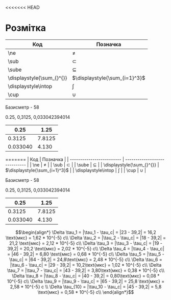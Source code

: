 <<<<<<< HEAD
# Розмітка

| Код                       | Позначка                      |
| ------------------------- | ----------------------------- |
| \ne                       | ≠                             |
| \sub                      | ⊂                             |
| \sube                     | ⊆                             |
| \displaystyle{\sum_{}^{}} | $\displaystyle{\sum_{i=1}^3}$ |
| \displaystyle\intop       | ∫                             |
| \cup                      | $\cup$                        |

Базисметр - 58

0.25, 0,3125,  0,033042394014 

| 0.25     | 1.25   |
| -------- | ------ |
| 0.3125   | 7.8125 |
| 0.033040 | 4.130  |
 
=======
| Код                       | Позначка                      |
| ------------------------- | ----------------------------- |
| \ne                       | ≠                             |
| \sub                      | ⊂                             |
| \sube                     | ⊆                             |
| \displaystyle{\sum_{}^{}} | $\displaystyle{\sum_{i=1}^3}$ |
| \displaystyle\intop       | ∫                             |
| \cup                      | $\cup$                        |

Базисметр - 58

0.25, 0,3125,  0,033042394014 

| 0.25     | 1.25   |
| -------- | ------ |
| 0.3125   | 7.8125 |
| 0.033040 | 4.130  |

$$\begin{align*}
\Delta \tau_1 = |\tau_1 - \tau_c| = |23 - 39,2| = 16,2 \text{мкс} = 1,62 * 10^{-5} c\\
\Delta \tau_2 = |\tau_2 - \tau_c| = |18 - 39,2| = 21,2 \text{мкс} = 2,12 * 10^{-5} c\\
\Delta \tau_3 = |\tau_3 - \tau_c| = |19 - 39,2| = 20,2 \text{мкс} = 2,02 * 10^{-5} c\\
\Delta \tau_4 = |\tau_4 - \tau_c| = |46 - 39,2| = 6,80 \text{мкс} = 0,68 * 10^{-5} c\\
\Delta \tau_5 = |\tau_5 - \tau_c| = |64 - 39,2| = 24,8\text{мкс} = 2,48 * 10^{-5} c\\
\Delta \tau_6 = |\tau_6 - \tau_c| = |29 - 39,2| = 10,2\text{мкс} = 1,02 * 10^{-5} c\\
\Delta \tau_7 = |\tau_7 - \tau_c| = |43 - 39,2| = 3,80\text{мкс} = 0,38 * 10^{-5} c\\
\Delta \tau_8 = |\tau_8 - \tau_c| = |40 - 39,2| = 0,80\text{мкс} = 0,08 * 10^{-5} c\\
\Delta \tau_9 = |\tau_9 - \tau_c| = |65 - 39,2| = 25,8 \text{мкс} = 2,58 * 10^{-5} c \\
\Delta \tau_{10} = |\tau_10 - \tau_c| = |45 - 39,2| = 5,8 \text{мкс} = 0,58 * 10^{-5} c\\
\end{align*}$$
